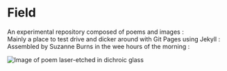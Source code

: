 # Field

An experimental repository composed of poems and images :  
Mainly a place to test drive and dicker around with Git Pages using Jekyll :   
Assembled by Suzanne Burns in the wee hours of the morning :

![Image of poem laser-etched in dichroic glass](https://raw.githubusercontent.com/HandtoEarth/Enclosure/gh-pages/Glasspoem_1.jpeg "Shards and Earth
Cool light variation, dichroic glass against earth, reflecting sky")
